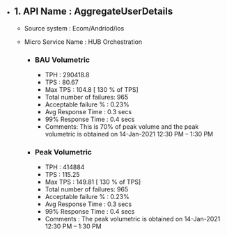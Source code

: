 - ## 1. API Name : AggregateUserDetails
  - Source system : Ecom/Andriod/ios
  - Micro Service Name : HUB Orchestration
  
    - ### BAU Volumetric
         - TPH : 290418.8
         - TPS : 80.67
         - Max TPS : 104.8 [ 130 % of TPS]
         - Total number of failures: 965
         - Acceptable failure % : 0.23%
         - Avg Response Time : 0.3 secs
         - 99% Response Time : 0.4 secs
         - Comments: This is 70% of peak volume and the peak volumetric is obtained on 14-Jan-2021 12:30 PM – 1:30 PM
         
     - ### Peak Volumetric
         - TPH : 414884
         - TPS : 115.25
         - Max TPS : 149.81  [ 130 % of TPS]
         - Total number of failures: 965
         - Acceptable failure % : 0.23%
         - Avg Response Time : 0.3 secs
         - 99% Response Time : 0.4 secs
         - Comments : The peak volumetric is obtained on 14-Jan-2021 12:30 PM – 1:30 PM

